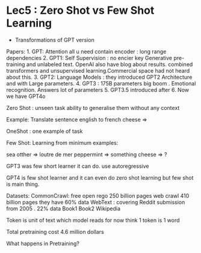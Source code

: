# Lec5 :  Zero Shot vs Few Shot Learning 
- Transformations of GPT version

Papers:
    1. GPT: Attention all u need contain encoder : long range dependencies
    2. GPT1: Self Supervision : no encier key Generative pre-training and unlabeled text. OpenAI also have blog about results. combined transformers and unsupervised learning.Commercial space had not heard about this.
    3. GPT2: Language Models : they introduced GPT2 Architecture and with Large parameters.
    4. GPT3 : 175B parameters big boom . Emotional recognition. Answers lot of parameters
    5. GPT3.5 introduced after
    6. Now we have GPT4o

Zero Shot : unseen task ability to generalise them without any context

Example: Translate sentence english to french
cheese =>

OneShot : one example of task

Few Shot: Learning from minimum examples:

sea otther => loutre de mer
peppermint => something
cheese => ?

GPT3 was few short learner it can do. use autoregressive

GPT4 is few shot learner and it can even do zero shot learning but few shot is main thing.

Datasets:
CommonCrawl: free open rego 250 billion pages web crawl 410 billion pages they have 60% data
WebText : covering Reddit submission from 2005 . 22% data
Book1
Book2 
Wikipedia

Token is unit of text which model reads for now think 1 token is 1 word

Total pretraining cost 4.6 million dollars

What happens in Pretraining?
